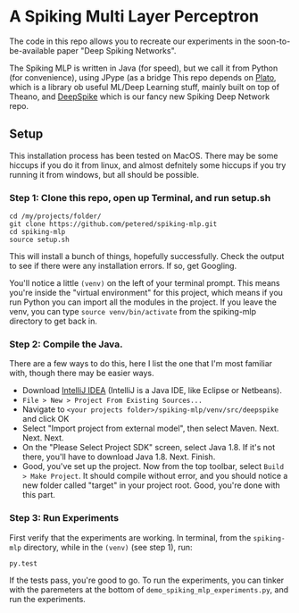 # A Spiking Multi Layer Perceptron

The code in this repo allows you to recreate our experiments in the soon-to-be-available paper "Deep Spiking Networks".

The Spiking MLP is written in Java (for speed), but we call it from Python (for convenience), using JPype (as a bridge  This repo depends on [Plato](https://github.com/petered/plato), which is a library ob useful ML/Deep Learning stuff, mainly built on top of Theano, and [DeepSpike](https://github.com/petered/DeepSpike) which is our fancy new Spiking Deep Network repo.  

## Setup

This installation process has been tested on MacOS.  There may be some hiccups if you do it from linux, and almost defnitely some hiccups if you try running it from windows, but all should be possible.  

### Step 1: Clone this repo, open up Terminal, and run setup.sh

```
cd /my/projects/folder/
git clone https://github.com/petered/spiking-mlp.git
cd spiking-mlp
source setup.sh
```
This will install a bunch of things, hopefully successfully.  Check the output to see if there were any installation errors.  If so, get Googling.

You'll notice a little `(venv)` on the left of your terminal prompt.  This means you're inside the "virtual environment" for this project, which means if you run Python you can import all the modules in the project. If you leave the venv, you can type `source venv/bin/activate` from the spiking-mlp directory to get back in.

### Step 2: Compile the Java.

There are a few ways to do this, here I list the one that I'm most familiar with, though there may be easier ways.

- Download [IntelliJ IDEA](https://www.jetbrains.com/idea/) (IntelliJ is a Java IDE, like Eclipse or Netbeans).  
- `File > New > Project From Existing Sources...`
- Navigate to `<your projects folder>/spiking-mlp/venv/src/deepspike` and click OK
- Select "Import project from external model", then select Maven.  Next.  Next.  Next.
- On the "Please Select Project SDK" screen, select Java 1.8.  If it's not there, you'll have to download Java 1.8.  Next.  Finish.
- Good, you've set up the project.  Now from the top toolbar, select `Build > Make Project`.  It should compile without error, and you should notice a new folder called "target" in your project root.  Good, you're done with this part.

### Step 3: Run Experiments

First verify that the experiments are working.  In terminal, from the `spiking-mlp` directory, while in the `(venv)` (see step 1), run:

```
py.test
```
If the tests pass, you're good to go.  To run the experiments, you can tinker with the paremeters at the bottom of `demo_spiking_mlp_experiments.py`, and run the experiments.




